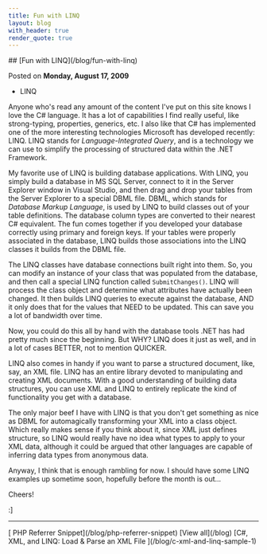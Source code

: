 ```yaml
---
title: Fun with LINQ
layout: blog
with_header: true
render_quote: true
---
```


<div class="post-title" markdown="1">
## [Fun with LINQ](/blog/fun-with-linq)

Posted on **Monday, August 17, 2009**
</div>

<ul class="post-tags-list">
<li><span class="badge badge-success p-2">LINQ</span></li>
</ul>

Anyone who's read any amount of the content I've put on this site knows I love the C# language. It has a lot of capabilities I find really useful, like strong-typing, properties, generics, etc. I also like that C# has implemented one of the more interesting technologies Microsoft has developed recently: LINQ. LINQ stands for _Language-Integrated Query_, and is a technology we can use to simplify the processing of structured data within the .NET Framework.

My favorite use of LINQ is building database applications. With LINQ, you simply build a database in MS SQL Server, connect to it in the Server Explorer window in Visual Studio, and then drag and drop your tables from the Server Explorer to a special DBML file. DBML, which stands for _Database Markup Language_, is used by LINQ to build classes out of your table definitions. The database column types are converted to their nearest C# equivalent. The fun comes together if you developed your database correctly using primary and foreign keys. If your tables were properly associated in the database, LINQ builds those associations into the LINQ classes it builds from the DBML file.

The LINQ classes have database connections built right into them. So, you can modify an instance of your class that was populated from the database, and then call a special LINQ function called `SubmitChanges()`. LINQ will process the class object and determine what attributes have actually been changed. It then builds LINQ queries to execute against the database, AND it only does that for the values that NEED to be updated. This can save you a lot of bandwidth over time.

Now, you could do this all by hand with the database tools .NET has had pretty much since the beginning. But WHY? LINQ does it just as well, and in a lot of cases BETTER, not to mention QUICKER.

LINQ also comes in handy if you want to parse a structured document, like, say, an XML file. LINQ has an entire library devoted to manipulating and creating XML documents. With a good understanding of building data structures, you can use XML and LINQ to entirely replicate the kind of functionality you get with a database.

The only major beef I have with LINQ is that you don't get something as nice as DBML for automagically transforming your XML into a class object. Which really makes sense if you think about it, since XML just defines structure, so LINQ would really have no idea what types to apply to your XML data, although it could be argued that other languages are capable of inferring data types from anonymous data.

Anyway, I think that is enough rambling for now. I should have some LINQ examples up sometime soon, hopefully before the month is out...

Cheers!

:]

---

<div class="blog-pager" markdown="1">
[<i class="fas fa-chevron-left"></i> PHP Referrer Snippet](/blog/php-referrer-snippet)
[View all](/blog)
[C#, XML, and LINQ: Load &amp; Parse an XML File <i class="fas fa-chevron-right"></i>](/blog/c-xml-and-linq-sample-1)
</div>

